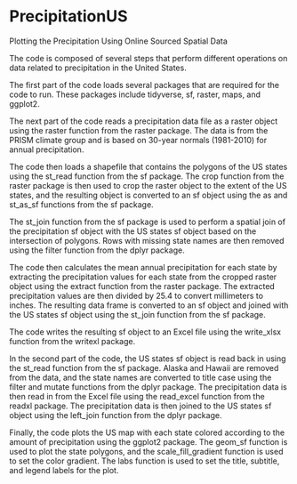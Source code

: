 # PrecipitationUS
Plotting the Precipitation Using Online Sourced Spatial Data

The code is composed of several steps that perform different operations on data related to precipitation in the United States.

The first part of the code loads several packages that are required for the code to run. These packages include tidyverse, sf, raster, maps, and ggplot2.

The next part of the code reads a precipitation data file as a raster object using the raster function from the raster package. The data is from the PRISM climate group and is based on 30-year normals (1981-2010) for annual precipitation.

The code then loads a shapefile that contains the polygons of the US states using the st_read function from the sf package. The crop function from the raster package is then used to crop the raster object to the extent of the US states, and the resulting object is converted to an sf object using the as and st_as_sf functions from the sf package.

The st_join function from the sf package is used to perform a spatial join of the precipitation sf object with the US states sf object based on the intersection of polygons. Rows with missing state names are then removed using the filter function from the dplyr package.

The code then calculates the mean annual precipitation for each state by extracting the precipitation values for each state from the cropped raster object using the extract function from the raster package. The extracted precipitation values are then divided by 25.4 to convert  millimeters to inches. The resulting data frame is converted to an sf object and joined with the US states sf object using the st_join function from the sf package.

The code writes the resulting sf object to an Excel file using the write_xlsx function from the writexl package.

In the second part of the code, the US states sf object is read back in using the st_read function from the sf package. Alaska and Hawaii are removed from the data, and the state names are converted to title case using the filter and mutate functions from the dplyr package. The precipitation data is then read in from the Excel file using the read_excel function from the readxl package. The precipitation data is then joined to the US states sf object using the left_join function from the dplyr package.

Finally, the code plots the US map with each state colored according to the amount of precipitation using the ggplot2 package. The geom_sf function is used to plot the state polygons, and the scale_fill_gradient function is used to set the color gradient. The labs function is used to set the title, subtitle, and legend labels for the plot.
